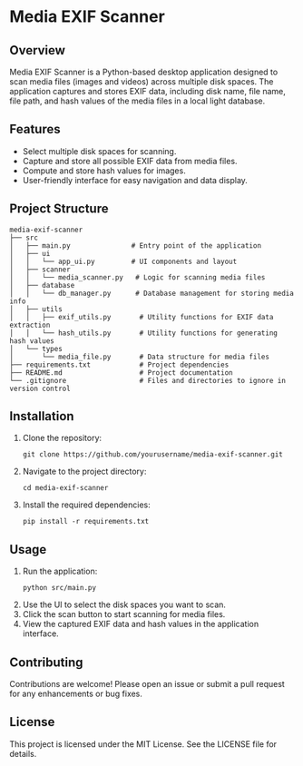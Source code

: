 # Media EXIF Scanner

## Overview
Media EXIF Scanner is a Python-based desktop application designed to scan media files (images and videos) across multiple disk spaces. The application captures and stores EXIF data, including disk name, file name, file path, and hash values of the media files in a local light database.

## Features
- Select multiple disk spaces for scanning.
- Capture and store all possible EXIF data from media files.
- Compute and store hash values for images.
- User-friendly interface for easy navigation and data display.

## Project Structure
```
media-exif-scanner
├── src
│   ├── main.py               # Entry point of the application
│   ├── ui
│   │   └── app_ui.py         # UI components and layout
│   ├── scanner
│   │   └── media_scanner.py   # Logic for scanning media files
│   ├── database
│   │   └── db_manager.py      # Database management for storing media info
│   ├── utils
│   │   ├── exif_utils.py       # Utility functions for EXIF data extraction
│   │   └── hash_utils.py       # Utility functions for generating hash values
│   └── types
│       └── media_file.py       # Data structure for media files
├── requirements.txt            # Project dependencies
├── README.md                   # Project documentation
└── .gitignore                  # Files and directories to ignore in version control
```

## Installation
1. Clone the repository:
   ```
   git clone https://github.com/yourusername/media-exif-scanner.git
   ```
2. Navigate to the project directory:
   ```
   cd media-exif-scanner
   ```
3. Install the required dependencies:
   ```
   pip install -r requirements.txt
   ```

## Usage
1. Run the application:
   ```
   python src/main.py
   ```
2. Use the UI to select the disk spaces you want to scan.
3. Click the scan button to start scanning for media files.
4. View the captured EXIF data and hash values in the application interface.

## Contributing
Contributions are welcome! Please open an issue or submit a pull request for any enhancements or bug fixes.

## License
This project is licensed under the MIT License. See the LICENSE file for details.
